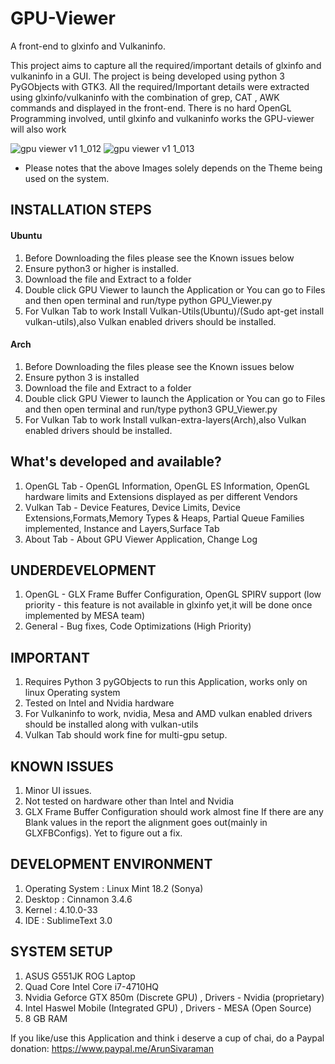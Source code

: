 ﻿# GPU-Viewer
A front-end to glxinfo and Vulkaninfo. 

This project aims to capture all the required/important details of glxinfo and vulkaninfo in a GUI. The project is being developed using python 3 PyGObjects with GTK3. All the required/Important details were extracted using glxinfo/vulkaninfo with the combination of grep, CAT , AWK commands and displayed in the front-end. There is no hard OpenGL Programming involved, until glxinfo and vulkaninfo works the GPU-viewer will also work

![gpu viewer v1 1_012](https://user-images.githubusercontent.com/30646692/31587542-4080c190-b201-11e7-8a57-639d3b214268.png)
![gpu viewer v1 1_013](https://user-images.githubusercontent.com/30646692/31587559-7d11dc2a-b201-11e7-9058-184d2c7c189b.png)

* Please notes that the above Images solely depends on the Theme being used on the system. 

## INSTALLATION STEPS

#### Ubuntu

1. Before Downloading the files please see the Known issues below
2. Ensure python3 or higher is installed.
3. Download the file and Extract to a folder
4. Double click GPU Viewer to launch the Application or You can go to Files and then open terminal and run/type python GPU_Viewer.py
5. For Vulkan Tab to work Install Vulkan-Utils(Ubuntu)/(Sudo apt-get install vulkan-utils),also Vulkan enabled drivers should be installed.

#### Arch 

1. Before Downloading the files please see the Known issues below
2. Ensure python 3 is installed
3. Download the file and Extract to a folder
4. Double click GPU Viewer to launch the Application or You can go to Files and then open terminal and run/type python3 GPU_Viewer.py
5. For Vulkan Tab to work Install vulkan-extra-layers(Arch),also Vulkan enabled drivers should be installed.


## What's developed and available?

1. OpenGL Tab - OpenGL Information, OpenGL ES Information, OpenGL hardware limits and Extensions displayed as per different Vendors
2. Vulkan Tab - Device Features, Device Limits, Device Extensions,Formats,Memory Types & Heaps, Partial Queue Families implemented, Instance and Layers,Surface Tab
3. About Tab - About GPU Viewer Application, Change Log


## UNDERDEVELOPMENT

1. OpenGL - GLX Frame Buffer Configuration, OpenGL SPIRV support (low priority - this feature is not available in glxinfo yet,it will be done once implemented by MESA team)
2. General - Bug fixes, Code Optimizations (High Priority)

## IMPORTANT

1. Requires Python 3 pyGObjects to run this Application, works only on linux Operating system
2. Tested on Intel and Nvidia hardware
3. For Vulkaninfo to work, nvidia, Mesa and AMD vulkan enabled drivers should be installed along with vulkan-utils
4. Vulkan Tab should work fine for multi-gpu setup.

## KNOWN ISSUES

1. Minor UI issues.
2. Not tested on hardware other than Intel and Nvidia
3. GLX Frame Buffer Configuration should work almost fine If there are any Blank values in the report the alignment goes out(mainly in GLXFBConfigs). Yet to figure out a fix.

## DEVELOPMENT ENVIRONMENT

1. Operating System : Linux Mint 18.2 (Sonya)
2. Desktop : Cinnamon 3.4.6
3. Kernel : 4.10.0-33
4. IDE : SublimeText 3.0

## SYSTEM SETUP

1. ASUS G551JK ROG Laptop
2. Quad Core Intel Core i7-4710HQ
3. Nvidia Geforce GTX 850m (Discrete GPU) , Drivers - Nvidia (proprietary)
4. Intel Haswel Mobile (Integrated GPU) , Drivers - MESA (Open Source)
5. 8 GB RAM

If you like/use this Application and think i deserve a cup of chai, do a Paypal donation: https://www.paypal.me/ArunSivaraman

